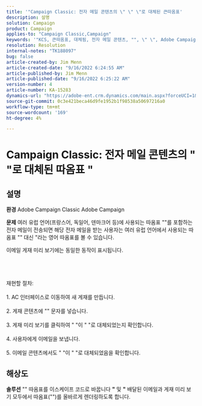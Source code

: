 ```yaml
---
title: '"Campaign Classic: 전자 메일 콘텐츠의 \" \" \"로 대체된 큰따옴표'
description: 설명
solution: Campaign
product: Campaign
applies-to: "Campaign Classic,Campaign"
keywords: '"KCS, 큰따옴표, 대체됨, 전자 메일 콘텐츠, "", \" \", Adobe Campaign, Adobe Campaign Classic"'
resolution: Resolution
internal-notes: "TK188097"
bug: false
article-created-by: Jim Menn
article-created-date: "9/16/2022 6:24:55 AM"
article-published-by: Jim Menn
article-published-date: "9/16/2022 6:25:22 AM"
version-number: 4
article-number: KA-15283
dynamics-url: "https://adobe-ent.crm.dynamics.com/main.aspx?forceUCI=1&pagetype=entityrecord&etn=knowledgearticle&id=3398e646-8835-ed11-9db1-0022480866ad"
source-git-commit: 0c3e421beca46d9fe1952b1f98538a50697216a0
workflow-type: tm+mt
source-wordcount: '169'
ht-degree: 4%

---
```


# Campaign Classic: 전자 메일 콘텐츠의 &quot; &quot;로 대체된 따옴표 &quot;

## 설명


<b>환경</b>
Adobe Campaign Classic Adobe Campaign

<b>문제</b>
여러 유럽 언어(프랑스어, 독일어, 덴마크어 등)에 사용되는 따옴표 &quot;&quot;를 포함하는 전자 메일이 전송되면 해당 전자 메일을 받는 사용자는 여러 유럽 언어에서 사용되는 따옴표 &quot;&quot; 대신 &quot;라는 영어 따옴표를 볼 수 있습니다.

이메일 게재 미리 보기에는 동일한 동작이 표시됩니다.
<br><br><br> <br><br>재현할 절차:<br><br>1. AC 인터페이스로 이동하여 새 게재를 만듭니다.<br><br>2. 게재 콘텐츠에 &quot;&quot; 문자를 넣습니다.<br><br>3. 게재 미리 보기를 클릭하여 &quot; &quot;이 &quot; &quot;로 대체되었는지 확인합니다.<br><br>4. 사용자에게 이메일을 보냅니다.<br><br>5. 이메일 콘텐츠에서도 &quot; &quot;이 &quot; &quot;로 대체되었음을 확인합니다.<br>

## 해상도


<b>솔루션</b>
&quot;&quot; 따옴표를 이스케이프 코드로 바꿉니다 <b>&quot;</b> 및 <b>&quot;</b> 배달된 이메일과 게재 미리 보기 모두에서 따옴표(&quot;&quot;)를 올바르게 렌더링하도록 합니다.

